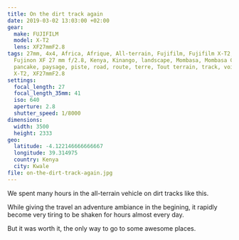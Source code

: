 ```yaml
---
title: On the dirt track again
date: 2019-03-02 13:03:00 +02:00
gear:
  make: FUJIFILM
  model: X-T2
  lens: XF27mmF2.8
tags: 27mm, 4x4, Africa, Afrique, All-terrain, Fujifilm, Fujifilm X-T2, Fujinon,
  Fujinon XF 27 mm f/2.8, Kenya, Kinango, landscape, Mombasa, Mombasa County,
  pancake, paysage, piste, road, route, terre, Tout terrain, track, voiture,
  X-T2, XF27mmF2.8
settings:
  focal_length: 27
  focal_length_35mm: 41
  iso: 640
  aperture: 2.8
  shutter_speed: 1/8000
dimensions:
  width: 3500
  height: 2333
geo:
  latitude: -4.122146666666667
  longitude: 39.314975
  country: Kenya
  city: Kwale
file: on-the-dirt-track-again.jpg
---
```


We spent many hours in the all-terrain vehicle on dirt tracks like this.

While giving the travel an adventure ambiance in the begining, it rapidly become very tiring to be shaken for hours almost every day.

But it was worth it, the only way to go to some awesome places.
